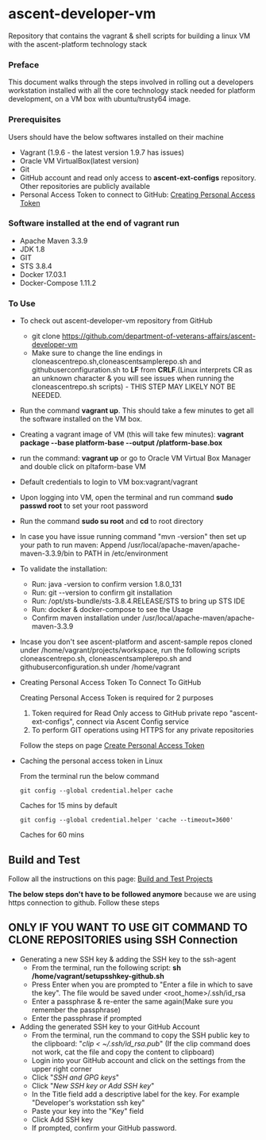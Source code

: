 # ascent-developer-vm
Repository that contains the vagrant & shell scripts for building a linux VM with the ascent-platform technology stack

### Preface
This document walks through the steps involved in rolling out a developers workstation installed with all the core technology stack needed for platform development, on a VM box with ubuntu/trusty64 image.

### Prerequisites
Users should have the below softwares installed on their machine
  * Vagrant (1.9.6 - the latest version 1.9.7 has issues)
  * Oracle VM VirtualBox(latest version)
  * Git
  * GitHub account and read only access to **ascent-ext-configs** repository. Other repositories are publicly available
  * Personal Access Token to connect to GitHub: [Creating Personal Access Token](https://github.com/department-of-veterans-affairs/ascent-platform/wiki/Ascent-Quick-Start-Guide#creating-personal-access-token-to-connect-to-github)

### Software installed at the end of vagrant run
  * Apache Maven 3.3.9
  * JDK 1.8
  * GIT
  * STS 3.8.4
  * Docker 17.03.1
  * Docker-Compose 1.11.2

### To Use

* To check out ascent-developer-vm repository from GitHub
  * git clone https://github.com/department-of-veterans-affairs/ascent-developer-vm
  * Make sure to change the line endings in cloneascentrepo.sh,cloneascentsamplerepo.sh and githubuserconfiguration.sh to **LF** from **CRLF**.(Linux interprets CR as an unknown character & you will see issues when running the cloneascentrepo.sh scripts) - THIS STEP MAY LIKELY NOT BE NEEDED.
* Run the command **vagrant up**. This should take a few minutes to get all the software installed on the VM box.
* Creating a vagrant image of VM (this will take few minutes): **vagrant package --base platform-base --output <specific directory>/platform-base.box**
* run the command: **vagrant up** or go to Oracle VM Virtual Box Manager and double click on pltaform-base VM

* Default credentials to login to VM box:vagrant/vagrant
* Upon logging into VM, open the terminal and run command **sudo passwd root** to set your root password
* Run the command **sudo su root** and **cd** to root directory
* In case you have issue running command "mvn -version" then set up your path to run maven: Append /usr/local/apache-maven/apache-maven-3.3.9/bin to PATH in /etc/environment

* To validate the installation: 
  * Run: java -version to confirm version 1.8.0_131
  * Run: git --version to confirm git installation
  * Run: /opt/sts-bundle/sts-3.8.4.RELEASE/STS to bring up STS IDE
  * Run: docker & docker-compose to see the Usage
  * Confirm maven installation under /usr/local/apache-maven/apache-maven-3.3.9

* Incase you don't see ascent-platform and ascent-sample repos cloned under /home/vagrant/projects/workspace, run the following scripts cloneascentrepo.sh, cloneascentsamplerepo.sh and githubuserconfiguration.sh under /home/vagrant 

* Creating Personal Access Token To Connect To GitHub

    Creating Personal Access Token is required for 2 purposes

    1. Token required for Read Only access to GitHub private repo "ascent-ext-configs", connect via Ascent Config 
      service
    2. To perform GIT operations using HTTPS for any private repositories

    Follow the steps on page [Create Personal Access Token](https://github.com/department-of-veterans-affairs/ascent-platform/wiki/Ascent-Quick-Start-Guide#creating-personal-access-token-to-connect-to-github)

* Caching the personal access token in Linux 

   From the terminal run the below command 

      git config --global credential.helper cache
     Caches for 15 mins by default

      git config --global credential.helper 'cache --timeout=3600'
     Caches for 60 mins

## Build and Test

Follow all the instructions on this page: [Build and Test Projects](https://github.com/department-of-veterans-affairs/ascent-sample/wiki/Ascent-Sample-Quick-Start-Guide#build-and-test)

**The below steps don't have to be followed anymore** because we are using https connection to github. Follow these steps 
## ONLY IF YOU WANT TO USE GIT COMMAND TO CLONE REPOSITORIES using SSH Connection

  * Generating a new SSH key & adding the SSH key to the ssh-agent
    * From the terminal, run the following script: **sh /home/vagrant/setupsshkey-github.sh**
    * Press Enter when you are prompted to "Enter a file in which to save the key". 
       The file would be saved under <root_home>/.ssh/id_rsa
    * Enter a passphrase & re-enter the same again(Make sure you remember the passphrase)
    * Enter the passphrase if prompted
  * Adding the generated SSH key to your GitHub Account
    * From the terminal, run the command to copy the SSH public key to the clipboard: "*clip < ~/.ssh/id_rsa.pub*"
      (If the clip command does not work, cat the file and copy the content to clipboard)
    * Login into your GitHub account and click on the settings from the upper right corner
    * Click "*SSH and GPG keys*"
    * Click "*New SSH key or Add SSH key*"
    * In the Title field add a descriptive label for the key. For example "Developer's workstation ssh key"
    * Paste your key into the "Key" field
    * Click Add SSH key
    * If prompted, confirm your GitHub password.

